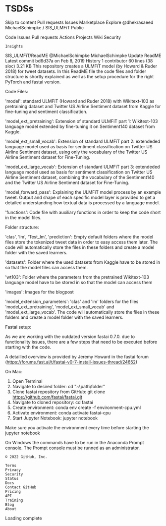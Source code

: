 # TSDSs
Skip to content
Pull requests
Issues
Marketplace
Explore
@dhekrasaeed
MichaelSchimpke /
SIS_ULMFiT
Public

Code
Issues
Pull requests
Actions
Projects
Wiki
Security

    Insights

SIS_ULMFiT/ReadME
@MichaelSchimpke
MichaelSchimpke Update ReadME
Latest commit bd6d37a on Feb 8, 2019
History
1 contributor
60 lines (38 sloc) 3.21 KB
This repository creates a ULMFiT model (by Howard & Ruder 2018) for tweet datasets. In this ReadME file the code files and folder structure is shortly explained as well as the setup procedure for the right PyTorch and fastai version.

Code Files:

  'model': 
standard ULMFiT (Howard and Ruder 2018) with Wikitext-103 as pretraining dataset and Twitter US Airline Sentiment dataset                  from Kaggle for fine-tuning and sentiment classification.

  'model_ext_pretraining':
Extension of standard ULMFiT part 1: Wikitext-103 language model extended by fine-tuning it on Sentiment140 dataset from Kaggle.

  'model_ext_small_vocab':
Extension of standard ULMFiT part 2: extendeded language model used as basis for sentiment classification on Twitter US Airline Sentiment dataset, using only the vocabulary of the Twitter US Airline Sentiment dataset for Fine-Tuning. 

  'model_ext_large_vocab':
Extension of standard ULMFiT part 3: extendeded language model used as basis for sentiment classification on Twitter US Airline Sentiment dataset, combining the vocabulary of the Sentiment140 and the Twitter US Airline Sentiment dataset for Fine-Tuning.

  'model_forward_pass':
Explaining the ULMFiT model process by an example tweet. Output and shape of each specific model layer is provided to get a detailed understanding how textual data is processed by a language model.

  'functions':
Code file with auxiliary functions in order to keep the code short in the model files.


Folder structure:

  'clas', 'lm', 'Test_lm', 'prediction':
Empty default folders where the model files store the tokenized tweet data in order to easy access them later. The code will automatically store the files in these folders and create a model folder with the saved learners.

  'datasets':
Folder where the used datasets from Kaggle have to be stored in so that the model files can access them.

  'wt103':
Folder where the parameters from the pretrained Wikitext-103 language model have to be stored in so that the model can access them

  'images':
Images for the blogpost

  'model_extension_parameters':
'clas' and 'lm' folders for the files 'model_ext_pretraining', 'model_ext_small_vocab' and 'model_ext_large_vocab'. The code will automatically store the files in these folders and create a model folder with the saved learners.


Fastai setup:

As we are working with the outdated version fastai 0.7.0. due to functionality issues, there are a few steps that need to be executed before starting with the code.

A detailled overview is provided by Jeremy Howard in the fastai forum (https://forums.fast.ai/t/fastai-v0-7-install-issues-thread/24652)

On Mac:
1. Open Terminal
2. Navigate to desired folder:            cd "~\path\folder"
3. Clone fastai repository from GitHub:   git clone https://github.com/fastai/fastai.git
4. Navigate to cloned repository:         cd fastai
5. Create environment:                    conda env create -f environment-cpu.yml
6. Activate environment:                  conda activate fastai-cpu
7. Start Jupyter Notebook: jupyter notebook

Make sure you activate the environment every time before starting the jupyter notebook


On Windows the commands have to be run in the Anaconda Prompt console. The Prompt console must be runned as an administrator.

    © 2022 GitHub, Inc.

    Terms
    Privacy
    Security
    Status
    Docs
    Contact GitHub
    Pricing
    API
    Training
    Blog
    About

Loading complete
